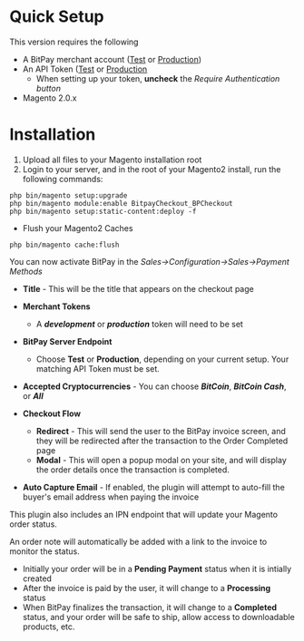 # Quick Setup

This version requires the following

* A BitPay merchant account ([Test](http://test.bitpay.com) or [Production](http://www.bitpay.com))
* An API Token ([Test](https://test.bitpay.com/dashboard/merchant/api-tokens) or [Production](https://bitpay.com/dashboard/merchant/api-tokens)
	* When setting up your token, **uncheck** the *Require Authentication button*
* Magento 2.0.x

# Installation

1. Upload all files to your Magento installation root
2. Login to your server, and in the root of your Magento2 install, run the following commands:

```
php bin/magento setup:upgrade
php bin/magento module:enable BitpayCheckout_BPCheckout
php bin/magento setup:static-content:deploy -f
```

* Flush your Magento2 Caches

```
php bin/magento cache:flush
```

You can now activate BitPay in the *Sales->Configuration->Sales->Payment Methods*




* **Title** - This will be the title that appears on the checkout page

* **Merchant Tokens**
	* A ***development*** or ***production*** token will need to be set
* **BitPay Server Endpoint**
	* Choose **Test** or **Production**, depending on your current setup.  Your matching API Token must be set.
* **Accepted Cryptocurrencies** - You can choose ***BitCoin***, ***BitCoin Cash***, or ***All***
* **Checkout Flow**
	* **Redirect** - This will send the user to the BitPay invoice screen, and they will be redirected after the transaction to the Order Completed page
	* **Modal** - This will open a popup modal on your site, and will display the order details once the transaction is completed.
* **Auto Capture Email** - If enabled, the plugin will attempt to auto-fill the buyer's email address when paying the invoice

	

This plugin also includes an IPN endpoint that will update  your Magento order status.

An order note will automatically be added with a link to the invoice to monitor the status.

* Initially your order will be in a **Pending Payment** status when it is intially created
* After the invoice is paid by the user, it will change to a **Processing** status
* When BitPay finalizes the transaction, it will change to a **Completed** status, and your order will be safe to ship, allow access to downloadable products, etc.
